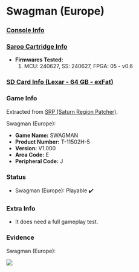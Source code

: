 # Swagman (Europe)

### [Console Info](../../../../Info/Consoles/VA13/README.md)

### [Saroo Cartridge Info](../../../../Info/Cartridges/GuangzhouSanStarOnlineShop/1.6/README.md)

- <b>Firmwares Tested:</b>
  1. MCU: 240627, SS: 240627, FPGA: 05 - v0.6

### [SD Card Info (Lexar - 64 GB - exFat)](../../../../Info/SdCards/Lexar/64GB/exfat/README.md)

### Game Info

Extracted from [SRP (Saturn Region Patcher)](https://segaxtreme.net/resources/saturn-region-patcher.81/download).

Swagman (Europe):

- <b>Game Name:</b> SWAGMAN
- <b>Product Number:</b> T-11502H-5
- <b>Version:</b> V1.000
- <b>Area Code:</b> E
- <b>Peripheral Code:</b> J

### Status

- Swagman (Europe): Playable :heavy_check_mark:

### Extra Info

- It does need a full gameplay test.

### Evidence

Swagman (Europe):

[![](https://img.youtube.com/vi/XtqDCtaI-aw/0.jpg)](https://www.youtube.com/watch?v=XtqDCtaI-aw)
